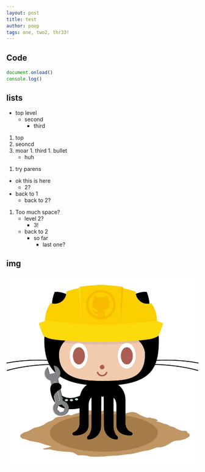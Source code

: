 ```yaml
---
layout: post
title: test
author: poop
tags: one, two2, thr33!
---
```



## Code

```javascript
document.onload()
console.log()
```

## lists
- top level
  - second
    - third

1. top
  1. seoncd
  1. moar
    1. third
    1. bullet
      - huh
      
1) try parens
  - ok this is here
    - 2?
  - back to 1
    - back to 2?
    
1. Too much space?
    - level 2?
        - 3!
    - back to 2
        - so far
            - last one?

## img
![image](/images/404.jpg)
